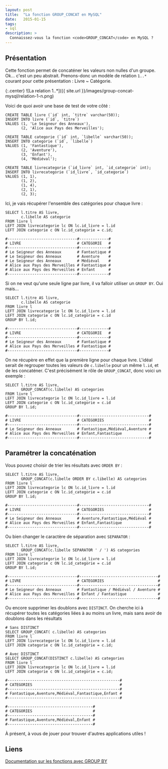 ```yaml
---
layout: post
title:  "La fonction GROUP_CONCAT en MySQL"
date:   2015-01-15
tags:
- sql
description: >
  Connaissez-vous la fonction <code>GROUP_CONCAT</code> en MySQL ?
---
```


## Présentation

Cette fonction permet de concaténer les valeurs non nulles d'un groupe. Ok... c'est un peu abstrait.
Prenons-donc un modèle de relation `1..*` courant pour cette présentation : Livre ~ Catégorie.

{:.center}
![La relation 1..*]({{ site.url }}/images/group-concat-mysql/relation-1-n.png)

Voici de quoi avoir une base de test de votre côté :

    CREATE TABLE livre (`id` int, `titre` varchar(50));
    INSERT INTO livre (`id`, `titre`)
    VALUES (1, 'Le Seigneur des Anneaux'),
           (2, 'Alice aux Pays des Merveilles');

    CREATE TABLE categorie (`id` int, `libelle` varchar(50));
    INSERT INTO categorie (`id`, `libelle`)
    VALUES (1, 'Fantastique'),
           (2, 'Aventure'),
           (3, 'Enfant'),
           (4, 'Médiéval');

    CREATE TABLE livrecategorie (`id_livre` int, `id_categorie` int);
    INSERT INTO livrecategorie (`id_livre`, `id_categorie`)
    VALUES (1, 1),
           (1, 2),
           (1, 4),
           (2, 1),
           (2, 3);

Ici, je vais récupérer l'ensemble des catégories pour chaque livre :

    SELECT l.titre AS livre,
           c.libelle AS categorie
    FROM livre l
    LEFT JOIN livrecategorie lc ON lc.id_livre = l.id
    LEFT JOIN categorie c ON lc.id_categorie = c.id;

<!-- -->

    #-------------------------------#-------------#
    # LIVRE                         # CATEGORIE   #
    #-------------------------------#-------------#
    # Le Seigneur des Anneaux       # Fantastique #
    # Le Seigneur des Anneaux       # Aventure    #
    # Le Seigneur des Anneaux       # Médiéval    #
    # Alice aux Pays des Merveilles # Fantastique #
    # Alice aux Pays des Merveilles # Enfant      #
    #-------------------------------#-------------#

Si on ne veut qu'une seule ligne par livre, il va falloir utiliser un `GROUP BY`. Oui mais...

    SELECT l.titre AS livre,
           c.libelle AS categorie
    FROM livre l
    LEFT JOIN livrecategorie lc ON lc.id_livre = l.id
    LEFT JOIN categorie c ON lc.id_categorie = c.id
    GROUP BY l.id;

<!-- -->

    #-------------------------------#-------------#
    # LIVRE                         # CATEGORIE   #
    #-------------------------------#-------------#
    # Le Seigneur des Anneaux       # Fantastique #
    # Alice aux Pays des Merveilles # Fantastique #
    #-------------------------------#-------------#

On ne récupère en effet que la première ligne pour chaque livre. L'idéal serait de regrouper toutes les valeurs de `c.libelle` pour un même `l.id`, et de les concaténer.
C'est précisément le rôle de `GROUP_CONCAT`, donc voici un exemple :

    SELECT l.titre AS livre,
           GROUP_CONCAT(c.libelle) AS categories
    FROM livre l
    LEFT JOIN livrecategorie lc ON lc.id_livre = l.id
    LEFT JOIN categorie c ON lc.id_categorie = c.id
    GROUP BY l.id;

<!-- -->

    #-------------------------------#-------------------------------#
    # LIVRE                         # CATEGORIES                    #
    #-------------------------------#-------------------------------#
    # Le Seigneur des Anneaux       # Fantastique,Médiéval,Aventure #
    # Alice aux Pays des Merveilles # Enfant,Fantastique            #
    #-------------------------------#-------------------------------#

## Paramétrer la concaténation

Vous pouvez choisir de trier les résultats avec `ORDER BY` :

    SELECT l.titre AS livre,
           GROUP_CONCAT(c.libelle ORDER BY c.libelle) AS categories
    FROM livre l
    LEFT JOIN livrecategorie lc ON lc.id_livre = l.id
    LEFT JOIN categorie c ON lc.id_categorie = c.id
    GROUP BY l.id;

<!-- -->

    #-------------------------------#-------------------------------#
    # LIVRE                         # CATEGORIES                    #
    #-------------------------------#-------------------------------#
    # Le Seigneur des Anneaux       # Aventure,Fantastique,Médiéval #
    # Alice aux Pays des Merveilles # Enfant,Fantastique            #
    #-------------------------------#-------------------------------#

Ou bien changer le caractère de séparation avec `SEPARATOR` :

    SELECT l.titre AS livre,
           GROUP_CONCAT(c.libelle SEPARATOR ' / ') AS categories
    FROM livre l
    LEFT JOIN livrecategorie lc ON lc.id_livre = l.id
    LEFT JOIN categorie c ON lc.id_categorie = c.id
    GROUP BY l.id;

<!-- -->

    #-------------------------------#-----------------------------------#
    # LIVRE                         # CATEGORIES                        #
    #-------------------------------#-----------------------------------#
    # Le Seigneur des Anneaux       # Fantastique / Médiéval / Aventure #
    # Alice aux Pays des Merveilles # Enfant / Fantastique              #
    #-------------------------------#-----------------------------------#

Ou encore supprimer les doublons avec `DISTINCT`. On cherche ici à récupérer toutes les catégories liées à au moins un livre, mais sans avoir de doublons dans les résultats

    # Sans DISTINCT
    SELECT GROUP_CONCAT( c.libelle) AS categories
    FROM livre l
    LEFT JOIN livrecategorie lc ON lc.id_livre = l.id
    LEFT JOIN categorie c ON lc.id_categorie = c.id;

    # Avec DISTINCT
    SELECT GROUP_CONCAT(DISTINCT c.libelle) AS categories
    FROM livre l
    LEFT JOIN livrecategorie lc ON lc.id_livre = l.id
    LEFT JOIN categorie c ON lc.id_categorie = c.id;

<!-- -->

    #--------------------------------------------------#
    # CATEGORIES                                       #
    #--------------------------------------------------#
    # Fantastique,Aventure,Médiéval,Fantastique,Enfant #
    #--------------------------------------------------#

    #--------------------------------------#
    # CATEGORIES                           #
    #--------------------------------------#
    # Fantastique,Aventure,Médiéval,Enfant #
    #--------------------------------------#

À présent, à vous de jouer pour trouver d'autres applications utiles !

## Liens

[Documentation sur les fonctions avec GROUP BY](http://dev.mysql.com/doc/refman/5.0/fr/group-by-functions.html)